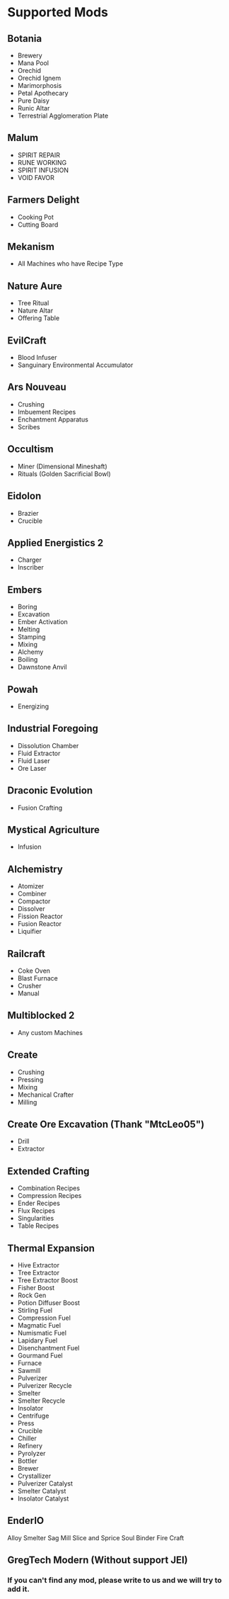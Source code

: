 # Supported Mods
## Botania 
- Brewery
- Mana Pool
- Orechid
- Orechid Ignem
- Marimorphosis
- Petal Apothecary
- Pure Daisy
- Runic Altar
- Terrestrial Agglomeration Plate

## Malum
- SPIRIT REPAIR
- RUNE WORKING
- SPIRIT INFUSION
- VOID FAVOR

## Farmers Delight
- Cooking Pot
- Cutting Board

## Mekanism
- All Machines who have Recipe Type

## Nature Aure
- Tree Ritual
- Nature Altar
- Offering Table

## EvilCraft
- Blood Infuser
- Sanguinary Environmental Accumulator

## Ars Nouveau
- Crushing
- Imbuement Recipes
- Enchantment Apparatus
- Scribes

## Occultism
- Miner (Dimensional Mineshaft)
- Rituals (Golden Sacrificial Bowl)

## Eidolon
- Brazier
- Crucible

## Applied Energistics 2
- Charger
- Inscriber

## Embers
- Boring
- Excavation
- Ember Activation
- Melting
- Stamping
- Mixing
- Alchemy
- Boiling
- Dawnstone Anvil

## Powah
- Energizing

## Industrial Foregoing
- Dissolution Chamber
- Fluid Extractor
- Fluid Laser
- Ore Laser

## Draconic Evolution
- Fusion Crafting

## Mystical Agriculture
- Infusion

## Alchemistry
- Atomizer
- Combiner
- Compactor
- Dissolver
- Fission Reactor
- Fusion Reactor
- Liquifier

## Railcraft
- Coke Oven
- Blast Furnace
- Crusher
- Manual

## Multiblocked 2
- Any custom Machines

## Create
- Crushing
- Pressing
- Mixing
- Mechanical Crafter
- Milling

## Create Ore Excavation (Thank "MtcLeo05")
- Drill
- Extractor

## Extended Crafting
- Combination Recipes
- Compression Recipes
- Ender Recipes
- Flux Recipes
- Singularities
- Table Recipes

## Thermal Expansion
- Hive Extractor
- Tree Extractor
- Tree Extractor Boost
- Fisher Boost
- Rock Gen
- Potion Diffuser Boost
- Stirling Fuel
- Compression Fuel
- Magmatic Fuel
- Numismatic Fuel
- Lapidary Fuel
- Disenchantment Fuel
- Gourmand Fuel
- Furnace
- Sawmill
- Pulverizer
- Pulverizer Recycle
- Smelter
- Smelter Recycle
- Insolator
- Centrifuge
- Press
- Crucible
- Chiller
- Refinery
- Pyrolyzer
- Bottler
- Brewer
- Crystallizer
- Pulverizer Catalyst
- Smelter Catalyst
- Insolator Catalyst

## EnderIO
Alloy Smelter
Sag Mill
Slice and Sprice
Soul Binder
Fire Craft

## GregTech Modern (Without support JEI)

### If you can't find any mod, please write to us and we will try to add it.